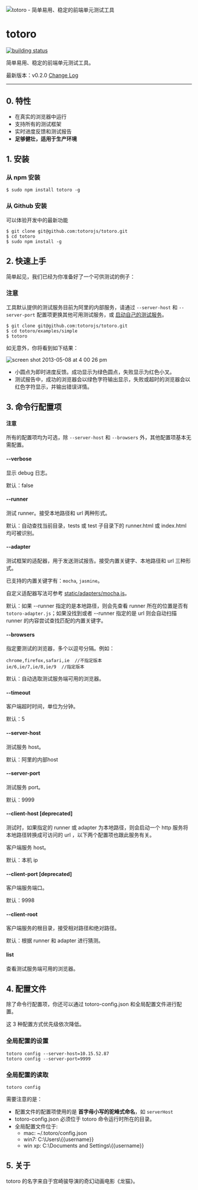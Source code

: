 ![totoro - 简单易用、稳定的前端单元测试工具](https://f.cloud.github.com/assets/340282/401517/4563cedc-a8dd-11e2-814d-36494351adfa.jpg)

# totoro


[![building status](https://travis-ci.org/totorojs/totoro.png?branch=master)](https://travis-ci.org/totorojs/totoro)

简单易用、稳定的前端单元测试工具。

最新版本：v0.2.0 [Change Log](https://github.com/totorojs/totoro/wiki/change-log)

---

## 0. 特性

- 在真实的浏览器中运行
- 支持所有的测试框架
- 实时进度反馈和测试报告
- **足够健壮，适用于生产环境**

## 1. 安装

### 从 npm 安装

    $ sudo npm install totoro -g

### 从 Github 安装

可以体验开发中的最新功能

    $ git clone git@github.com:totorojs/totoro.git
    $ cd totoro
    $ sudo npm install -g

## 2. 快速上手

简单起见，我们已经为你准备好了一个可供测试的例子：

### 注意

工具默认提供的测试服务目前为阿里的内部服务，请通过 `--server-host` 和 `--server-port` 配置项更换其他可用测试服务，或 [启动自己的测试服务](https://github.com/totorojs/totoro-server)。

    $ git clone git@github.com:totorojs/totoro.git
    $ cd totoro/examples/simple
    $ totoro

如无意外，你将看到如下结果：

![screen shot 2013-05-08 at 4 00 26 pm](https://f.cloud.github.com/assets/340282/476620/b326ddb6-b7c3-11e2-94b7-4828df877218.png)

- 小圆点为即时进度反馈。成功显示为绿色圆点，失败显示为红色小叉。
- 测试报告中，成功的浏览器会以绿色字符输出显示，失败或超时的浏览器会以红色字符显示，并输出错误详情。


## 3. 命令行配置项


#### 注意

所有的配置项均为可选，除 `--server-host` 和 `--browsers` 外，其他配置项基本无需配置。

#### --verbose

显示 debug 日志。

默认：false

#### --runner

测试 runner。接受本地路径和 url 两种形式。

默认：自动查找当前目录，tests 或 test 子目录下的 runner.html 或 index.html 均可被识别。

#### --adapter

测试框架的适配器，用于发送测试报告。接受内置关键字、本地路径和 url 三种形式。

已支持的内置关键字有：`mocha`, `jasmine`。

自定义适配器写法可参考 [static/adapters/mocha.js](https://github.com/totorojs/totoro/blob/master/static/adapters/mocha.js)。

默认：如果 --runner 指定的是本地路径，则会先查看 runner 所在的位置是否有 `totoro-adapter.js`；如果没找到或者 --runner 指定的是 url 则会自动扫描 runner 的内容尝试查找匹配的内置关键字。

#### --browsers

指定要测试的浏览器，多个以逗号分隔。例如：

    chrome,firefox,safari,ie  //不指定版本
    ie/6,ie/7,ie/8,ie/9  //指定版本

默认：自动选取测试服务端可用的浏览器。

#### --timeout

客户端超时时间，单位为分钟。

默认：5

#### --server-host

测试服务 host。

默认：阿里的内部host

#### --server-port

测试服务 port。

默认：9999

#### --client-host [deprecated]

测试时，如果指定的 runner 或 adapter 为本地路径，则会启动一个 http 服务将本地路径转换成可访问的 url ，以下两个配置项也跟此服务有关。

客户端服务 host。

默认：本机 ip

#### --client-port [deprecated]

客户端服务端口。

默认：9998

#### --client-root

客户端服务的根目录，接受相对路径和绝对路径。

默认：根据 runner 和 adapter 进行猜测。

#### list

查看测试服务端可用的浏览器。


## 4. 配置文件

除了命令行配置项，你还可以通过 totoro-config.json 和全局配置文件进行配置。

这 3 种配置方式优先级依次降低。

### 全局配置的设置
```
totoro config --server-host=10.15.52.87
totoro config --server-port=9999
```

### 全局配置的读取
```
totoro config
```

需要注意的是：

- 配置文件的配置项使用的是 **首字母小写的驼峰式命名**，如 `serverHost`
- totoro-config.json 必须位于 totoro 命令运行时所在的目录。
- 全局配置文件位于:
    - mac: ~/.totoro/config.json
    - win7: C:\Users\\{{username}}
    - win xp: C:\Documents and Settings\\{{username}}

## 5. 关于

totoro 的名字来自于宫崎骏导演的奇幻动画电影《龙猫》。
